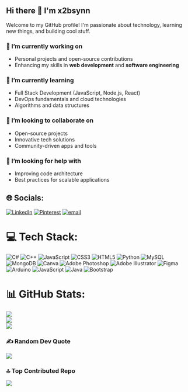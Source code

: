 ## Hi there 👋 I'm x2bsynn

Welcome to my GitHub profile! I'm passionate about technology, learning new things, and building cool stuff.

### 🔭 I’m currently working on
- Personal projects and open-source contributions
- Enhancing my skills in **web development** and **software engineering**

### 🌱 I’m currently learning
- Full Stack Development (JavaScript, Node.js, React)
- DevOps fundamentals and cloud technologies
- Algorithms and data structures

### 👯 I’m looking to collaborate on
- Open-source projects
- Innovative tech solutions
- Community-driven apps and tools

### 🤔 I’m looking for help with
- Improving code architecture
- Best practices for scalable applications


## 🌐 Socials:
[![LinkedIn](https://img.shields.io/badge/LinkedIn-%230077B5.svg?logo=linkedin&logoColor=white)](https://linkedin.com/in/jcwagan711) [![Pinterest](https://img.shields.io/badge/Pinterest-%23E60023.svg?logo=Pinterest&logoColor=white)](https://pinterest.com/jcwagan711) [![email](https://img.shields.io/badge/Email-D14836?logo=gmail&logoColor=white)](mailto:jcwagan711@gmail.com) 

# 💻 Tech Stack:
![C#](https://img.shields.io/badge/c%23-%23239120.svg?style=flat-square&logo=csharp&logoColor=white) ![C++](https://img.shields.io/badge/c++-%2300599C.svg?style=flat-square&logo=c%2B%2B&logoColor=white) ![JavaScript](https://img.shields.io/badge/javascript-%23323330.svg?style=flat-square&logo=javascript&logoColor=%23F7DF1E) ![CSS3](https://img.shields.io/badge/css3-%231572B6.svg?style=flat-square&logo=css3&logoColor=white) ![HTML5](https://img.shields.io/badge/html5-%23E34F26.svg?style=flat-square&logo=html5&logoColor=white) ![Python](https://img.shields.io/badge/python-3670A0?style=flat-square&logo=python&logoColor=ffdd54) ![MySQL](https://img.shields.io/badge/mysql-4479A1.svg?style=flat-square&logo=mysql&logoColor=white) ![MongoDB](https://img.shields.io/badge/MongoDB-%234ea94b.svg?style=flat-square&logo=mongodb&logoColor=white) ![Canva](https://img.shields.io/badge/Canva-%2300C4CC.svg?style=flat-square&logo=Canva&logoColor=white) ![Adobe Photoshop](https://img.shields.io/badge/adobe%20photoshop-%2331A8FF.svg?style=flat-square&logo=adobe%20photoshop&logoColor=white) ![Adobe Illustrator](https://img.shields.io/badge/adobe%20illustrator-%23FF9A00.svg?style=flat-square&logo=adobe%20illustrator&logoColor=white) ![Figma](https://img.shields.io/badge/figma-%23F24E1E.svg?style=flat-square&logo=figma&logoColor=white) ![Arduino](https://img.shields.io/badge/-Arduino-00979D?style=flat-square&logo=Arduino&logoColor=white) ![JavaScript](https://img.shields.io/badge/javascript-%23323330.svg?style=flat-square&logo=javascript&logoColor=%23F7DF1E) ![Java](https://img.shields.io/badge/java-%23ED8B00.svg?style=flat-square&logo=openjdk&logoColor=white) ![Bootstrap](https://img.shields.io/badge/bootstrap-%238511FA.svg?style=flat-square&logo=bootstrap&logoColor=white)
# 📊 GitHub Stats:
![](https://github-readme-stats.vercel.app/api?username=x2bsynn&theme=nightowl&hide_border=false&include_all_commits=false&count_private=false)<br/>
![](https://nirzak-streak-stats.vercel.app/?user=x2bsynn&theme=nightowl&hide_border=false)<br/>
![](https://github-readme-stats.vercel.app/api/top-langs/?username=x2bsynn&theme=nightowl&hide_border=false&include_all_commits=false&count_private=false&layout=compact)

### ✍️ Random Dev Quote
![](https://quotes-github-readme.vercel.app/api?type=horizontal&theme=merko)

### 🔝 Top Contributed Repo
![](https://github-contributor-stats.vercel.app/api?username=x2bsynn&limit=5&theme=dark&combine_all_yearly_contributions=true)

<!-- Proudly created with GPRM ( https://gprm.itsvg.in ) -->
